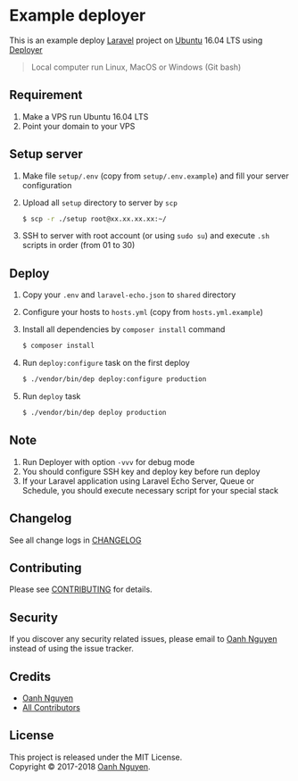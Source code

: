 # Example deployer

This is an example deploy [Laravel] project on [Ubuntu] 16.04 LTS using [Deployer]

> Local computer run Linux, MacOS or Windows (Git bash)

## Requirement

1. Make a VPS run Ubuntu 16.04 LTS
2. Point your domain to your VPS

## Setup server

1. Make file `setup/.env` (copy from `setup/.env.example`) and fill your server configuration
2. Upload all `setup` directory to server by `scp`

   ```bash
   $ scp -r ./setup root@xx.xx.xx.xx:~/
   ```
   
3. SSH to server with root account (or using `sudo su`) and execute `.sh` scripts in order (from 01 to 30)

## Deploy

1. Copy your `.env` and `laravel-echo.json` to `shared` directory
2. Configure your hosts to `hosts.yml` (copy from `hosts.yml.example`)
3. Install all dependencies by `composer install` command

   ```bash
   $ composer install
   ```

4. Run `deploy:configure` task on the first deploy

   ```bash
   $ ./vendor/bin/dep deploy:configure production
   ```

5. Run `deploy` task

   ```bash
   $ ./vendor/bin/dep deploy production
   ```

## Note

1. Run Deployer with option `-vvv` for debug mode
2. You should configure SSH key and deploy key before run deploy
3. If your Laravel application using Laravel Echo Server, Queue or Schedule, 
   you should execute necessary script for your special stack

## Changelog

See all change logs in [CHANGELOG](CHANGELOG.md)

## Contributing

Please see [CONTRIBUTING](CONTRIBUTING.md) for details.

## Security

If you discover any security related issues, please email to [Oanh Nguyen](mailto:oanhnn.bk@gmail.com) instead of 
using the issue tracker.

## Credits

- [Oanh Nguyen](https://github.com/oanhnn)
- [All Contributors](../../contributors)

## License

This project is released under the MIT License.   
Copyright © 2017-2018 [Oanh Nguyen](https://oanhnn.github.io/).

[Deployer]: https://deployer.org
[Laravel]:  https://laravel.com
[Ubuntu]:   https://ubuntu.com
